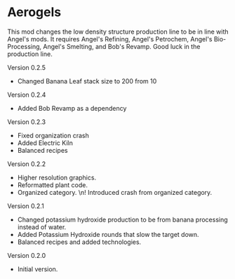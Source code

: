 # Aerogels
This mod changes the low density structure production line to be in line with Angel's mods. It requires Angel's Refining, Angel's Petrochem, Angel's Bio-Processing, Angel's Smelting, and Bob's Revamp. Good luck in the production line.

Version 0.2.5
+ Changed Banana Leaf stack size to 200 from 10

Version 0.2.4
+ Added Bob Revamp as a dependency

Version 0.2.3
+ Fixed organization crash
+ Added Electric Kiln
+ Balanced recipes

Version 0.2.2
+ Higher resolution graphics.
+ Reformatted plant code.
+ Organized category.
\n! Introduced crash from organized category.

Version 0.2.1
+ Changed potassium hydroxide production to be from banana processing instead of water.
+ Added Potassium Hydroxide rounds that slow the target down.
+ Balanced recipes and added technologies.

Version 0.2.0
+ Initial version.
